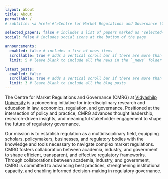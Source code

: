 ```yaml
---
layout: about
title: About
permalink: /
# subtitle: <a href='#'>Centre for Market Regulations and Governance (CMRG)</a>.

selected_papers: false # includes a list of papers marked as "selected={true}"
social: false # includes social icons at the bottom of the page

announcements:
  enabled: false # includes a list of news items
  scrollable: true # adds a vertical scroll bar if there are more than 3 news items
  limit: 5 # leave blank to include all the news in the `_news` folder

latest_posts:
  enabled: false
  scrollable: true # adds a vertical scroll bar if there are more than 3 new posts items
  limit: 3 # leave blank to include all the blog posts
---
```


The Centre for Market Regulations and Governance (CMRG) at [Vidyashilp University](https://vidyashilp.edu.in/) is a pioneering initiative for interdisciplinary research and education in law, economics, regulation, and governance. Positioned at the intersection of policy and practice, CMRG advances thought leadership, research-driven insights, and meaningful stakeholder engagement to shape the future of regulatory governance.

Our mission is to establish regulation as a multidisciplinary field, equipping scholars, policymakers, businesses, and regulatory bodies with the knowledge and tools necessary to navigate complex market regulations. CMRG fosters collaboration between academia, industry, and government to shape efficient, transparent, and effective regulatory frameworks. Through collaborations between academia, industry, and government, CMRG is committed to advancing best practices, strengthening institutional capacity, and enabling informed decision-making in regulatory governance.


<!---
Write your biography here. Tell the world about yourself. Link to your favorite [subreddit](http://reddit.com). You can put a picture in, too. The code is already in, just name your picture `prof_pic.jpg` and put it in the `img/` folder.

Put your address / P.O. box / other info right below your picture. You can also disable any of these elements by editing `profile` property of the YAML header of your `_pages/about.md`. Edit `_bibliography/papers.bib` and Jekyll will render your [publications page](/al-folio/publications/) automatically.

Link to your social media connections, too. This theme is set up to use [Font Awesome icons](https://fontawesome.com/) and [Academicons](https://jpswalsh.github.io/academicons/), like the ones below. Add your Facebook, Twitter, LinkedIn, Google Scholar, or just disable all of them.
-->
